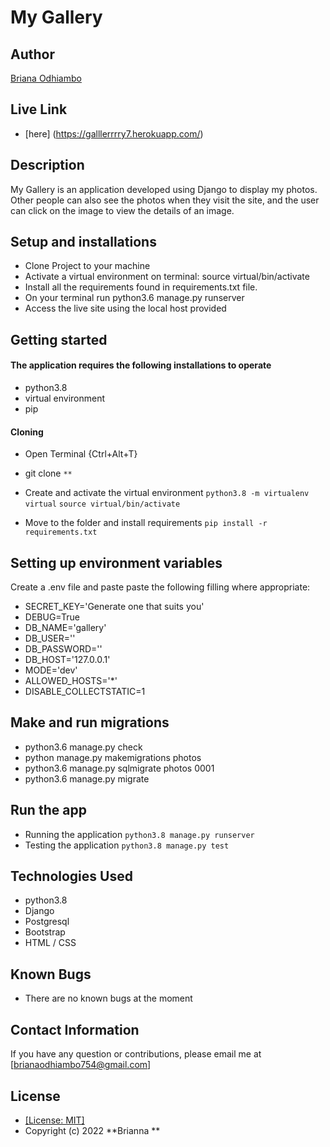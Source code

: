 # My Gallery
## Author
[Briana Odhiambo](https://github.com/bree)

## Live Link
* [here] (https://galllerrrry7.herokuapp.com/)

## Description
 My Gallery is an application developed using Django to display my photos. Other people can also see the photos when they visit the site, and the user can click on the image to view the details of an image.

## Setup and installations
* Clone Project to your machine
* Activate a virtual environment on terminal: source virtual/bin/activate
* Install all the requirements found in requirements.txt file.
* On your terminal run python3.6 manage.py runserver
* Access the live site using the local host provided

## Getting started

#### The application requires the following installations to operate 
* python3.8
* virtual environment
* pip

#### Cloning

* Open Terminal {Ctrl+Alt+T}

* git clone ```**```

* Create and activate the virtual environment
    ```python3.8 -m virtualenv virtual```
    ```source virtual/bin/activate```

* Move to the folder and install requirements
    ```pip install -r requirements.txt```

## Setting up environment variables
Create a .env file and paste paste the following filling where appropriate:

* SECRET_KEY='Generate one that suits you'
* DEBUG=True
* DB_NAME='gallery'
* DB_USER='<your database name>'
* DB_PASSWORD='<password to your database>'
* DB_HOST='127.0.0.1'
* MODE='dev'
* ALLOWED_HOSTS='*'
* DISABLE_COLLECTSTATIC=1

## Make and run migrations
* python3.6 manage.py check
* python manage.py makemigrations photos
* python3.6 manage.py sqlmigrate photos 0001
* python3.6 manage.py migrate

## Run the app
* Running the application
    ```python3.8 manage.py runserver```
* Testing the application
    ```python3.8 manage.py test```

## Technologies Used

* python3.8
* Django
* Postgresql
* Bootstrap
* HTML / CSS

## Known Bugs
* There are no known bugs at the moment

## Contact Information 

If you have any question or contributions, please email me at [brianaodhiambo754@gmail.com]

## License
* [[License: MIT]](LICENCE.md)
* Copyright (c) 2022 **Brianna **
